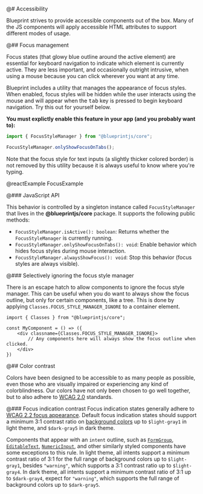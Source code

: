 @# Accessibility

Blueprint strives to provide accessible components out of the box. Many of the JS components
will apply accessible HTML attributes to support different modes of usage.

@## Focus management

Focus states (that glowy blue outline around the active element) are essential for keyboard
navigation to indicate which element is currently active. They are less important, and
occasionally outright intrusive, when using a mouse because you can click wherever you want at
any time.

Blueprint includes a utility that manages the appearance of focus styles. When enabled, focus styles
will be hidden while the user interacts using the mouse and will appear when the
<kbd>tab</kbd> key is pressed to begin keyboard navigation. Try this out for yourself
below.

**You must explictly enable this feature in your app (and you probably want to):**

```ts
import { FocusStyleManager } from "@blueprintjs/core";

FocusStyleManager.onlyShowFocusOnTabs();
```

Note that the focus style for text inputs (a slightly thicker colored border) is not removed by this
utility because it is always useful to know where you're typing.

@reactExample FocusExample

@### JavaScript API

This behavior is controlled by a singleton instance called `FocusStyleManager` that lives in the
__@blueprintjs/core__ package. It supports the following public methods:

- `FocusStyleManager.isActive(): boolean`: Returns whether the `FocusStyleManager` is currently running.
- `FocusStyleManager.onlyShowFocusOnTabs(): void`: Enable behavior which hides focus styles during mouse interaction.
- `FocusStyleManager.alwaysShowFocus(): void`: Stop this behavior (focus styles are always visible).

@### Selectively ignoring the focus style manager

There is an escape hatch to allow components to ignore the focus style manager. This
can be useful when you do want to always show the focus outline, but only for certain
components, like a tree. This is done by applying `Classes.FOCUS_STYLE_MANAGER_IGNORE`
to a container element.

```tsx
import { Classes } from "@blueprintjs/core";

const MyComponent = () => ({
    <div classname={Classes.FOCUS_STYLE_MANAGER_IGNORE}>
        // Any components here will always show the focus outline when clicked.
    </div>
})
```


@## Color contrast

Colors have been designed to be accessible to as many people as possible, even those who are
visually impaired or experiencing any kind of colorblindness. Our colors have not only been chosen
to go well together, but to also adhere to [WCAG 2.0](https://www.w3.org/TR/WCAG20/) standards.

@### Focus indication contrast
Focus indication states generally adhere to
[WCAG 2.2 focus appearance](https://www.w3.org/WAI/WCAG22/Understanding/focus-appearance.html).
Default focus indication states should support a minimum 3:1 contrast ratio on
[background colors](#core/colors) up to `$light-gray1` in light theme, and `$dark-gray5` in dark theme.

Components that appear with an `intent` outline, such as [`FormGroup`](#core/components/form-group),
[`EditableText`](#core/components/editable-text), [`NumericInput`](#core/components/numeric-input), and other
similarly styled components have some exceptions to this rule. In light theme, all intents support a minimum contrast
ratio of 3:1 for the full range of background colors up to `$light-gray1`, besides `"warning"`,
which supports a 3:1 contrast ratio up to `$light-gray4`.
In dark theme, all intents support a minimum contrast ratio of 3:1 up to `$dark-gray4`, expect for `"warning"`,
which supports the full range of background colors up to `$dark-gray5`.
